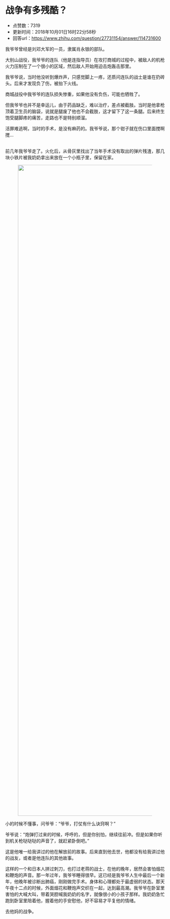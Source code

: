 # 战争有多残酷？
- 点赞数：7319
- 更新时间：2018年10月01日16时22分58秒
- 回答url：https://www.zhihu.com/question/27731154/answer/114731600
<body>
 <p data-pid="B8v7ZkUN">我爷爷曾经是刘邓大军的一员，隶属肖永银的部队。</p>
 <p data-pid="5HV5SRxh">大别山战役，我爷爷的连队（他是连指导员）在攻打商城的过程中，被敌人的机枪火力压制在了一个很小的区域，然后敌人开始用迫击炮轰击那里。</p>
 <p data-pid="0tRK1WUb">我爷爷说，当时他没听到爆炸声，只感觉脚上一疼，还质问连队的战士是谁在扔砖头。后来才发现负了伤，被抬下火线。</p>
 <p data-pid="XQFJAULL">商城战役中我爷爷的连队损失惨重，如果他没有负伤，可能也牺牲了。</p>
 <p data-pid="6gXwYyd5">但我爷爷也并不是幸运儿，由于药品缺乏，难以治疗，差点被截肢。当时是他拿枪顶着卫生员的脑袋，说就是腿废了他也不会截肢，这才留下了这一条腿。后来终生饱受腿脚疼的痛苦，走路也不是特别顺溜。</p>
 <p data-pid="qzPWICKB">活罪难逃啊，当时的手术，是没有麻药的。我爷爷说，那个钳子就在伤口里面搅啊搅…</p>
 <p data-pid="Ilu1Vx0_"><br>
  前几年我爷爷走了。火化后，从骨灰里找出了当年手术没有取出的弹片残渣，那几块小铁片被我奶奶拿出来放在一个小瓶子里，保留在家。</p>
 <figure data-size="normal">
  <img src="https://picx.zhimg.com/50/v2-870698c83994a6c218fe301d653512cb_720w.jpg?source=1940ef5c" data-rawwidth="2048" data-rawheight="1536" data-size="normal" data-original-token="v2-866f7408df768d065ff2782c71333786" data-default-watermark-src="https://picx.zhimg.com/50/v2-a54419ee2870596b368e267111cafbe7_720w.jpg?source=1940ef5c" class="origin_image zh-lightbox-thumb" width="2048" data-original="https://picx.zhimg.com/v2-870698c83994a6c218fe301d653512cb_r.jpg?source=1940ef5c">
 </figure>
 <p data-pid="Vmv5179x">小的时候不懂事，问爷爷：“爷爷，打仗有什么诀窍啊？”</p>
 <p data-pid="XdDu9fP1">爷爷说：“炮弹打过来的时候，呼呼的，但是你别怕，继续往前冲。但是如果你听到机关枪哒哒哒的声音了，就赶紧卧倒吧。”</p>
 <p data-pid="gGYPPmls">这是他唯一给我讲过的他在解放前的故事。后来直到他去世，他都没有给我讲过他的战友，或者是他连队的其他故事。</p>
 <p data-pid="LiBzTsjl">这样的一个和日本人拼过刺刀，也打过老蒋的战士，在他的晚年，居然会害怕烟花和鞭炮的声音。那一年过年，我爷爷睡得很早。这已经是我爷爷人生中最后一个新年，他晚年被诊断出肺癌，刚刚做完手术。身体和心理都处于最虚弱的状态。那天午夜十二点的时候，外面烟花和鞭炮声交织在一起，达到最高潮。我爷爷在卧室里害怕的大喊大叫，带着哭腔喊我奶奶的名字，就像很小的小孩子那样。我奶奶急忙跑到卧室里陪着他，握着他的手安慰他，好不容易才平复他的情绪。</p>
 <p data-pid="ygdJaJ5Q">去他妈的战争。</p>
</body>